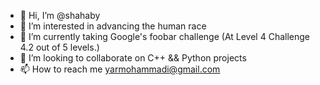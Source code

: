 - 👋 Hi, I’m @shahaby
- 👀 I’m interested in advancing the human race
- 🌱 I’m currently taking Google's foobar challenge (At Level 4 Challenge 4.2 out of 5 levels.)
- 💞️ I’m looking to collaborate on C++ && Python projects
- 📫 How to reach me yarmohammadi@gmail.com
